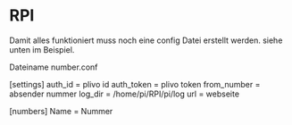 # RPI

Damit alles funktioniert muss noch eine config Datei erstellt werden. siehe unten im Beispiel.

Dateiname number.conf


[settings]
auth_id = plivo id
auth_token = plivo token
from_number = absender nummer
log_dir = /home/pi/RPI/pi/log
url = webseite

[numbers]
Name = Nummer
